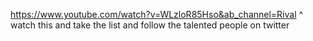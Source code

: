https://www.youtube.com/watch?v=WLzloR85Hso&ab_channel=Rival
^ watch this and take the list and follow the talented people on twitter
